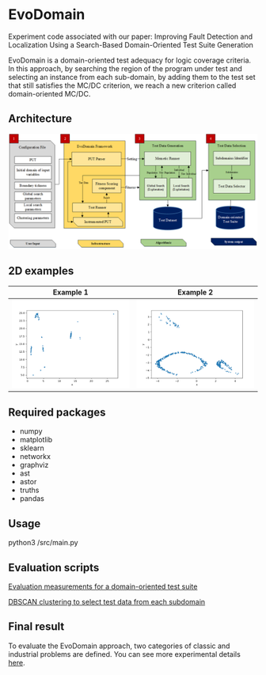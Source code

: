 # EvoDomain

Experiment code associated with our paper:
Improving Fault Detection and Localization Using a Search-Based Domain-Oriented Test Suite Generation

EvoDomain is a domain-oriented test adequacy for logic coverage criteria. In this approach, by searching the region of the program under test and selecting an instance from each sub-domain, by adding them to the test set that still satisfies the MC/DC criterion, we reach a new criterion called domain-oriented MC/DC.

## Architecture
![alt text](/diagram.png)

## 2D examples
Example 1                                        |  Example 2
:-----------------------------------------------:|:-----------------------------------------------:
![Alt text](/ex1.gif)                            |  ![Alt text](/ex2.gif)


## Required packages
- numpy
- matplotlib
- sklearn
- networkx
- graphviz
- ast
- astor
- truths
- pandas

## Usage
python3 /src/main.py

## Evaluation scripts
[Evaluation measurements for a domain-oriented test suite](/Evaluation%20measurements.ipynb)

[DBSCAN clustering to select test data from each subdomain](/Postprocessing.ipynb)

## Final result
To evaluate the EvoDomain approach, two categories of classic and industrial problems are defined. You can see more experimental details [here](https://www.dropbox.com/home/AMANDA).
